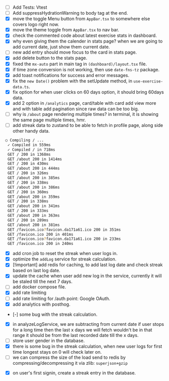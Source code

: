 <!-- TODOs Frontend  -->

- [ ] Add Tests: Vtest
- [ ] Add suppressHydrationWarning to body tag at the end.
- [x] move the toggle Menu button from `AppBar.tsx` to somewhere else covers logo right now.
- [x] move the theme toggle from `AppBar.tsx` to nav bar.
- [x] check the commented code about latest exercise stats in dashboard.
- [x] why even giving them the calender in stats page? when we are going to add current date, just show them current date.
- [ ] new add entry should move focus to the card in stats page.
- [x] add delete button to the stats page.
- [x] fixed the `mx-auto` part in main tag in `(dashboard)/layout.tsx` file.
- [x] if time zone conversion is not working, then use `date-fns-tz` package.
- [x] add toast notifications for success and error messages.
- [x] fix the `new Date()` problem with the setUpdate method, in `use-exercise-data.ts`.
- [x] fix option for when user clicks on 60 days option, it should bring 60days data.
- [x] add 2 option in `/analytics` page, card/table with card add view more and with table add pagination since raw data can be too big.
- [ ] why is `/about` page rendering multiple times? in terminal, it is showing the same page multiple times, hmr.
- [ ] add streak data to zustand to be able to fetch in profile page, along side other handy data.

```bash
○ Compiling / ...
 ✓ Compiled in 559ms
 ✓ Compiled / in 718ms
 GET / 200 in 1368ms
 GET /about 200 in 1414ms
 GET / 200 in 430ms
 GET /about 200 in 444ms
 GET / 200 in 326ms
 GET /about 200 in 385ms
 GET / 200 in 338ms
 GET /about 200 in 386ms
 GET / 200 in 360ms
 GET /about 200 in 359ms
 GET / 200 in 338ms
 GET /about 200 in 341ms
 GET / 200 in 333ms
 GET /about 200 in 363ms
 GET / 200 in 289ms
 GET /about 200 in 381ms
 GET /favicon.ico?favicon.da171a61.ico 200 in 351ms
 GET /favicon.ico 200 in 401ms
 GET /favicon.ico?favicon.da171a61.ico 200 in 233ms
 GET /favicon.ico 200 in 240ms
```

<!-- TODOs Backend  -->

- [x] add cron job to reset the streak when user logs in.
- [x] optimize the `addLog` service for streak calculation.
- [x] [!important] add redis for caching, to add last log date and check streak based on last log date.
- [x] update the cache when user add new log in the service, currently it will be staled till the next 7 days.
- [ ] add docker compose file.
- [x] add rate limiting
- [ ] add rate limiting for /auth point: Google OAuth.
- [x] add analytics with posthog.
- [-] some bug with the streak calculation.
- [x] in analyzeLogService, we are subtracting from current date if user stops for a long time then the last x days we will fetch wouldn't be in that range it should be from the last recorded date till the x days.
- [ ] store user gender in the database.
- [x] there is some bug in the streak calculation, when new user logs for first time longest stays on 0 will check later on.
- [ ] we can compress the size of the load send to redis by compressing/decompressing it via zlib: `superjson+gzip`

<!-- TODOs Database  -->

- [x] on user's first signin, create a streak entry in the database.
